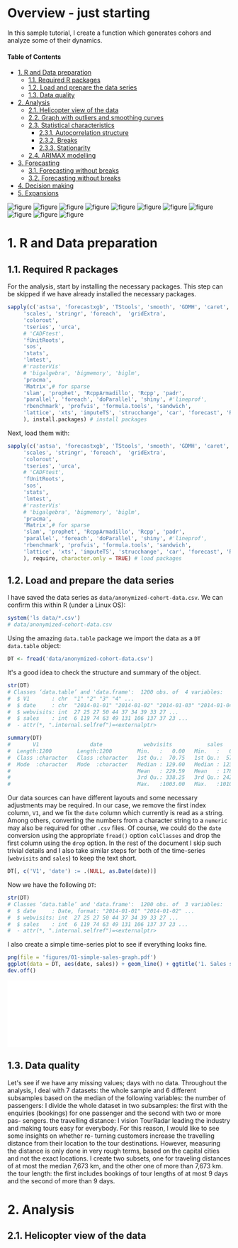# Overview - just starting 
In this sample tutorial, I create a function which generates cohors and analyze some of their dynamics.

#### Table of Contents
- [1. R and Data preparation ](#1-r-and-data-preparation)
    - [1.1. Required R packages](#11-required-r-packages)
    - [1.2. Load and prepare the data series](1.2.-load-and-prepare-the-data-series)
    - [1.3. Data quality](#13-data-quality)
- [2. Analysis](#2-analysis)
    - [2.1. Helicopter view of the data](#21-helicopter-view-of-the-data)
    - [2.2. Graph with outliers and smoothing curves](#22-graph-with-outliers-and-smoothing-curves)
    - [2.3. Statistical characteristics](#23-statistical-characteristics)
       - [2.3.1. Autocorrelation structure](#231-autocorrelation-structure)
       - [2.3.2. Breaks](#232-breaks)
       - [2.3.3. Stationarity](#233-stationarity)
    - [2.4. ARIMAX modelling](#24-arimax-modelling)
- [3. Forecasting](#3-forecasting)
    - [3.1. Forecasting without breaks](#31-forecasting-without-breaks)
    - [3.2. Forecasting without breaks](#32-forecasting-without-breaks)
- [4. Decision making](#4-decision-making)
- [5. Expansions](#5-expansions)



![figure](figures/Screenshot_20171107_030752.png)
![figure](figures/Screenshot_20171107_030855.png)
![figure](figures/Screenshot_20171107_030920.png)
![figure](figures/Screenshot_20171107_030929.png)
![figure](figures/Screenshot_20171107_030943.png)
![figure](figures/Screenshot_20171107_030953.png)
![figure](figures/Screenshot_20171107_031003.png)
![figure](figures/Screenshot_20171107_031011.png)
![figure](figures/Screenshot_20171107_031023.png)
![figure](figures/Screenshot_20171107_031040.png)
![figure](figures/Screenshot_20171107_031301.png)
# 1. R and Data preparation 
## 1.1. Required R packages
For the analysis, start by installing the necessary packages.
This step can be skipped if we have already installed the necessary packages.


```r
sapply(c('astsa', 'forecastxgb', 'TStools', 'smooth', 'GDMH', 'caret', 'nnet', 'tsoutliers', 'colorout', 'data.table', 'randomNames', 'xtable', 'lubridate', 'compare', 'ggplot2', 'zoo',
     'scales', 'stringr', 'foreach',  'gridExtra',
     'colorout', 
     'tseries', 'urca',
     # 'CADFtest',
     'fUnitRoots', 
     'sos', 
     'stats', 
     'lmtest', 
     #'rasterVis' 
     # 'bigalgebra', 'bigmemory', 'biglm',
     'pracma', 
     'Matrix',# for sparse
     'slam', 'prophet', 'RcppArmadillo', 'Rcpp', 'padr',
     'parallel', 'foreach', 'doParallel', 'shiny', #'lineprof',
     'rbenchmark', 'profvis', 'formula.tools', 'sandwich',
     'lattice', 'xts', 'imputeTS', 'strucchange', 'car', 'forecast', 'R.utils', 'GGally', 'zoom', 'TSA', 'foreign'
     ), install.packages) # install packages
```

Next, load them with:
```r
sapply(c('astsa', 'forecastxgb', 'TStools', 'smooth', 'GDMH', 'caret', 'nnet', 'tsoutliers', 'colorout', 'data.table', 'randomNames', 'xtable', 'lubridate', 'compare', 'ggplot2', 'zoo',
     'scales', 'stringr', 'foreach',  'gridExtra',
     'colorout', 
     'tseries', 'urca',
     # 'CADFtest',
     'fUnitRoots', 
     'sos', 
     'stats', 
     'lmtest', 
     #'rasterVis' 
     # 'bigalgebra', 'bigmemory', 'biglm',
     'pracma', 
     'Matrix',# for sparse
     'slam', 'prophet', 'RcppArmadillo', 'Rcpp', 'padr',
     'parallel', 'foreach', 'doParallel', 'shiny', #'lineprof',
     'rbenchmark', 'profvis', 'formula.tools', 'sandwich',
     'lattice', 'xts', 'imputeTS', 'strucchange', 'car', 'forecast', 'R.utils', 'GGally', 'zoom', 'TSA', 'foreign'
     ), require, character.only = TRUE) # load packages
```

## 1.2. Load and prepare the data series
I have saved the data series as `data/anonymized-cohort-data.csv`.
We can confirm this within R (under a Linux OS):

```r
system('ls data/*.csv')
# data/anonymized-cohort-data.csv
```

Using the amazing `data.table` package we import the data as a `DT` `data.table` object:
```r
DT <- fread('data/anonymized-cohort-data.csv')
```

It's a good idea to check the structure and summary of the object.
```r
str(DT)
# Classes ‘data.table’ and 'data.frame':  1200 obs. of  4 variables:
#  $ V1       : chr  "1" "2" "3" "4" ...
#  $ date     : chr  "2014-01-01" "2014-01-02" "2014-01-03" "2014-01-04" ...
#  $ webvisits: int  27 25 27 50 44 37 34 39 33 27 ...
#  $ sales    : int  6 119 74 63 49 131 106 137 37 23 ...
#  - attr(*, ".internal.selfref")=<externalptr> 

summary(DT)
#       V1                date             webvisits           sales       
#  Length:1200        Length:1200        Min.   :   0.00   Min.   :   0.0  
#  Class :character   Class :character   1st Qu.:  70.75   1st Qu.:  57.0  
#  Mode  :character   Mode  :character   Median : 129.00   Median : 123.0  
#                                        Mean   : 229.59   Mean   : 178.9  
#                                        3rd Qu.: 338.25   3rd Qu.: 242.5  
#                                        Max.   :1003.00   Max.   :1010.0 
```

Our data sources can have different layouts and some necessary adjustments may be required.
In our case, we remove the first index column, `V1`, and we fix the `date` column which currently is read as a string. Among others, converting the numbers from a character string to a `numeric` may also be required for other `.csv` files.
Of course, we could do the `date` conversion using the appropriate `fread()` option `colClasses` and drop the first column using the `drop` option.
In the rest of the document I skip such trivial details and I also take similar steps for both of the time-series (`webvisits` and `sales`) to keep the text short.
```r
DT[, c('V1', 'date') := .(NULL, as.Date(date))]
```

Now we have the following `DT`:
```r
str(DT)
# Classes ‘data.table’ and 'data.frame':  1200 obs. of  3 variables:
#  $ date     : Date, format: "2014-01-01" "2014-01-02" ...
#  $ webvisits: int  27 25 27 50 44 37 34 39 33 27 ...
#  $ sales    : int  6 119 74 63 49 131 106 137 37 23 ...
#  - attr(*, ".internal.selfref")=<externalptr> 
```
I also create a simple time-series plot to see if everything looks fine.
```r
png(file = 'figures/01-simple-sales-graph.pdf')
ggplot(data = DT, aes(date, sales)) + geom_line() + ggtitle('1. Sales simple graph') + ylab('Sales') + xlab('Date')
dev.off()
```

![Simple sales graph](figures/01-simple-sales-graph.pdf)

## 1.3. Data quality
Let's see if we have any missing values; days with no data.
Throughout the analysis, I deal with 7 datasets: the whole sample and 6 different
subsamples based on the median of the following variables:
the number of passengers: I divide the whole dataset in two subsamples: the first with
the enquiries (bookings) for one passenger and the second with two or more pas-
sengers.
the travelling distance: I vision TourRadar leading the industry and making tours easy
for everybody. For this reason, I would like to see some insights on whether re-
turning customers increase the travelling distance from their location to the tour
destinations. However, measuring the distance is only done in very rough terms,
based on the capital cities and not the exact locations. I create two subsets, one for
traveling distances of at most the median 7,673 km, and the other one of more than
7,673 km.
the tour length: the first includes bookings of tour lengths of at most 9 days and the
second of more than 9 days.
# 2. Analysis 
## 2.1. Helicopter view of the data
